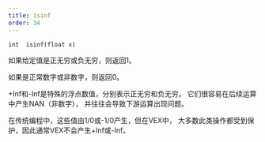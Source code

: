 ```yaml
---
title: isinf
order: 34
---
```

`int  isinf(float x)`

如果给定值是正无穷或负无穷，则返回1。

如果是正常数字或非数字，则返回0。

+Inf和-Inf是特殊的浮点数值，分别表示正无穷和负无穷。
它们很容易在后续运算中产生NAN（非数字），
并往往会导致下游运算出现问题。

在传统编程中，这些值由1/0或-1/0产生，但在VEX中，
大多数此类操作都受到保护，因此通常VEX不会产生+Inf或-Inf。
